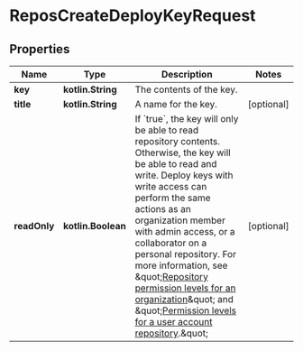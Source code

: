 
# ReposCreateDeployKeyRequest

## Properties
Name | Type | Description | Notes
------------ | ------------- | ------------- | -------------
**key** | **kotlin.String** | The contents of the key. | 
**title** | **kotlin.String** | A name for the key. |  [optional]
**readOnly** | **kotlin.Boolean** | If &#x60;true&#x60;, the key will only be able to read repository contents. Otherwise, the key will be able to read and write.      Deploy keys with write access can perform the same actions as an organization member with admin access, or a collaborator on a personal repository. For more information, see \&quot;[Repository permission levels for an organization](https://docs.github.com/articles/repository-permission-levels-for-an-organization/)\&quot; and \&quot;[Permission levels for a user account repository](https://docs.github.com/articles/permission-levels-for-a-user-account-repository/).\&quot; |  [optional]



